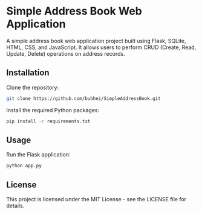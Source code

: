 # Simple Address Book Web Application

A simple address book web application project built using Flask, SQLite, HTML, CSS, and JavaScript. It allows users to perform CRUD (Create, Read, Update, Delete) operations on address records.

## Installation

Clone the repository:

```bash
git clone https://github.com/bubhei/SimpleAddressBook.git
```
Install the required Python packages:
```bash
pip install -r requirements.txt
```
## Usage
Run the Flask application:
```bash
python app.py
```


## License

This project is licensed under the MIT License - see the LICENSE file for details.


